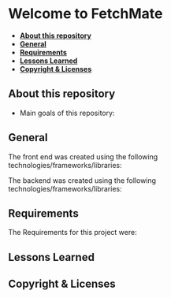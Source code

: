 # Welcome to FetchMate <!-- omit in toc -->

- [**About this repository**](#about-this-repository)
- [**General**](#general)
- [**Requirements**](#requirements)
- [**Lessons Learned**](#lessons-learned)
- [**Copyright & Licenses**](#copyright--licenses)
  
## **About this repository**
* Main goals of this repository:


## **General**
The front end was created using the following technologies/frameworks/libraries:

<!-- <img src="https://img.shields.io/badge/react%20-%2320232a.svg?&style=for-the-badge&logo=react&logoColor=%2361DAFB"/>
<img src="https://img.shields.io/badge/bootstrap%20-%23563D7C.svg?&style=for-the-badge&logo=bootstrap&logoColor=white"/>
<img src="https://img.shields.io/badge/javascript%20-%23323330.svg?&style=for-the-badge&logo=javascript&logoColor=%23F7DF1E"/>
<img src="https://img.shields.io/badge/html5%20-%23E34F26.svg?&style=for-the-badge&logo=html5&logoColor=white"/>
<img src="https://img.shields.io/badge/css3%20-%231572B6.svg?&style=for-the-badge&logo=css3&logoColor=white"/> -->

The backend was created using the following technologies/frameworks/libraries:

<!-- <img src="https://img.shields.io/badge/node.js%20-%2343853D.svg?&style=for-the-badge&logo=node.js&logoColor=white"/>
<img src="https://img.shields.io/badge/express.js%20-%23404d59.svg?&style=for-the-badge"/>
<img src ="https://img.shields.io/badge/postgres-%23316192.svg?&style=for-the-badge&logo=postgresql&logoColor=white"/> -->

<!-- * Sequelize -->

## **Requirements**
The Requirements for this project were: 
<!-- * Using our API routes on the backend, to create a blogging application that allows users to comment on posts as well as create new articles. -->

## **Lessons Learned**

<!-- ## **Still Todo**
1. Approve comments if admin
2. edit posts if admin
3. edit comments if admin -->

## **Copyright & Licenses**
